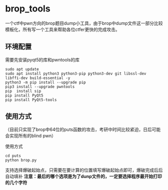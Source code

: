 # brop_tools

一个ctf中pwn方向的brop题目dump小工具，由于brop中dump文件这一部分比较模板化，所有写一个工具来帮助各位ctfer更快的完成攻击。

## 环境配置

需要先安装pyqt5的库和pwntools的库

```shell
sudo apt update
sudo apt install python3 python3-pip python3-dev git libssl-dev libffi-dev build-essential -y
python3 -m pip install --upgrade pip
pip3 install --upgrade pwntools
pip  install sip
pip install PyQt5
pip install PyQt5-tools
```

## 使用方式

（目前只实现了brop中64位的puts函数的攻击，考研中时间比较紧迫，日后可能会实现所有的blind pwn）

使用方式

```shell
cd puts
python brop.py
```

支持选择爆破起始点，只需要在要计算的位置填写爆破起始点即可，爆破完成后后自动填补
**注意：最后的哪个选项是为了dunp文件的，一定要选择程序最开始打印的几个字符**
